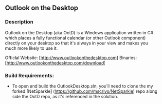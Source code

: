 ## Outlook on the Desktop

### Description
Outlook on the Desktop (aka OotD) is a Windows application written in C# which places a fully functional calendar (or other Outlook component) directly on your desktop so that it's always in your view and makes you much more likely to use it.

Officlal Website: [http://www.outlookonthedesktop.com]
Binaries: [http://www.outlookonthedesktop.com/download]

### Build Requirements:

* To open and build the OutlookDesktop.sln, you'll need to clone the my forked [NetSparkle] (https://github.com/mscrivo/NetSparkle) repo along side the OotD repo, as it's referenced in the solution.
